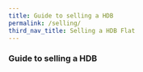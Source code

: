```yaml
---
title: Guide to selling a HDB
permalink: /selling/
third_nav_title: Selling a HDB Flat
---
```


### Guide to selling a HDB
